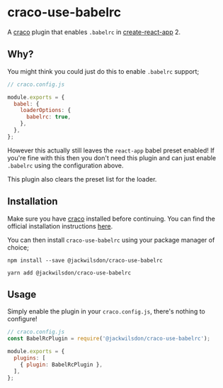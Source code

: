 # craco-use-babelrc

A [craco] plugin that enables `.babelrc` in [create-react-app] 2.

## Why?

You might think you could just do this to enable `.babelrc` support;

```JavaScript
// craco.config.js

module.exports = {
  babel: {
    loaderOptions: {
      babelrc: true,
    },
  },
};
```

However this actually still leaves the `react-app` babel preset enabled! If
you're fine with this then you don't need this plugin and can just enable
`.babelrc` using the configuration above.

This plugin also clears the preset list for the loader.

## Installation

Make sure you have [craco] installed before continuing. You can find the
official installation instructions [here][craco-install].

You can then install `craco-use-babelrc` using your package manager of choice;

```Shell
npm install --save @jackwilsdon/craco-use-babelrc
```

```Shell
yarn add @jackwilsdon/craco-use-babelrc
```

## Usage

Simply enable the plugin in your `craco.config.js`, there's nothing to
configure!

```JavaScript
// craco.config.js
const BabelRcPlugin = require('@jackwilsdon/craco-use-babelrc');

module.exports = {
  plugins: [
    { plugin: BabelRcPlugin },
  ],
};
```

[craco]: https://github.com/sharegate/craco
[craco-install]: https://github.com/sharegate/craco/tree/master/packages/craco#installation
[create-react-app]: https://github.com/facebook/create-react-app